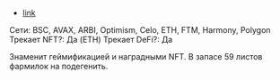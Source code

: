 - [link](https://zapper.fi/)

Сети: BSC, AVAX, ARBI, Optimism, Celo, ETH, FTM, Harmony, Polygon
Трекает NFT?: Да (ETH)
Трекает DeFi?: Да

Знаменит геймификацией и наградными NFT.
В запасе 59 листов фармилок на подегенить.